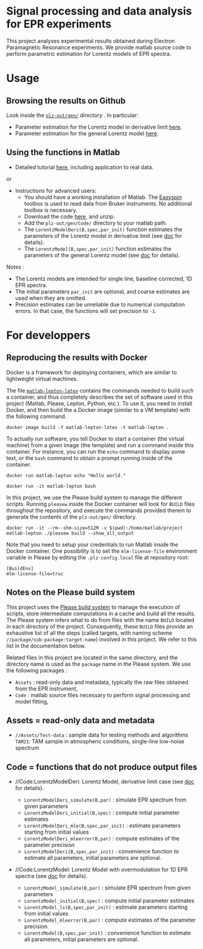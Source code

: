 # Signal processing and data analysis for EPR experiments

This project analyses experimental results obtained during Electron Paramagnetic Resonance experiments.
We provide matlab source code to perform parametric estimation for Lorentz models of EPR spectra.


# Usage


## Browsing the results on Github

Look inside the [`plz-out/gen/`](plz-out/gen) directory . In particular:
  - Parameter estimation for the Lorentz model in derivative limit [here](plz-out/gen/Code/LorentzModelDeri.md).
  - Parameter estimation for the general Lorentz model [here](plz-out/gen/Code/LorentzModel.md).


## Using the functions in Matlab

- Detailed tutorial [here](plz-out/gen/tutorial.md), including application to real data.

or 

- Instructions for advanced users:
  - You should have a working installation of Matlab. The [Easyspin](https://www.easyspin.org/) toolbox is used to read data from Bruker instruments. No additional toolbox is necessary.
  - Download the code [here](archive/refs/heads/main.zip), and unzip.
  - Add the `plz-out/gen/Code/` directory to your matlab path.
  - The `LorentzModelDeri(B,spec,par_init)` function estimates the parameters of the Lorentz model in derivative limit (see [doc](plz-out/gen/Code/LorentzModelDeri.md) for details).
  - The `LorentzModel(B,spec,par_init)` function estimates the parameters of the general Lorentz model (see [doc](plz-out/gen/Code/LorentzModel.md) for details).

Notes : 
- The Lorentz models are intended for single line, baseline corrected, 1D EPR spectra.
- The initial parameters `par_init` are optional, and coarse estimates are used when they are omitted. 
- Precision estimates can be unreliable due to numerical computation errors. In that case, the functions will set precision to `-1`.


# For developpers


## Reproducing the results with Docker

Docker is a framework for deploying containers, which are similar to lightweight virtual machines.

The file [`matlab-lepton-latex`](matlab-lepton-latex) contains the commands needed to build such a container, and thus completely
describes the set of software used in this project (Matlab, Please, Lepton, Python, etc.). 
To use it, you need to install Docker, and then build 
the a Docker image (similar to a VM template) with the following command.

`docker image build -f matlab-lepton-latex -t matlab-lepton .`

To actually run software, you tell Docker to start a container (the virtual machine) from a given image (the template)
and run a command inside this container. For instance, you can run the `echo` command to display some text, or the `bash` command 
to obtain a prompt running inside of the container.

`docker run matlab-lepton echo "Hello world."`

`docker run -it matlab-lepton bash`

In this project, we use the Please build system to manage the different scripts. Running `pleasew` inside the Docker
container will look for `BUILD` files throughout the repository, and execute the commands provided therein to 
generate the contents of the `plz-out/gen/` directory.

`docker run -it --rm--shm-size=512M -v $(pwd):/home/matlab/project matlab-lepton ./pleasew build --show_all_output`

Note that you need to setup your credentials to run Matlab inside the Docker container. One possibility is to set 
the `mlm-license-file` environment variable in Please by editing the `.plz-config.local` file at repository root:
````
[BuildEnv]
mlm-license-file=truc
````

## Notes on the Please build system

This project uses the [Please build system](https://please.build/) to manage the execution of scripts, store intermediate computations in a cache 
and build all the results. The Please system infers what to do from files with the name `BUILD` located in each directory
of the project. Consequently, these `BUILD` files provide an exhaustive list of all the steps 
(called targets, with naming scheme `//package/sub-package:target-name`) 
involved in this project. We refer to this list in the documentation below.

Related files in this project are located in the same directory, and the directory name is used as the `package` name in the
Please system. We use the following packages : 
- `Assets` : read-only data and metadata, typically the raw files obtained from the EPR instrument,
- `Code` : matlab source files necessary to perform signal processing and model fitting,


## Assets = read-only data and metadata
- `//Assets/Test-data` : sample data for testing methods and algorithms <br>
  `TAM21`: TAM sample in atmospheric conditions, single-line low-noise spectrum


## Code = functions that do not produce output files
- //Code:LorentzModelDeri: Lorentz Model, derivative limit case (see [doc](plz-out/gen/Code/LorentzModelDeri.md) for details).
  - `LorentzModelDeri_simulate(B,par)` : simulate EPR spectrum from given parameters
  - `LorentzModelDeri_initial(B,spec)` : compute initial parameter estimates
  - `LorentzModelDeri_mle(B,spec,par_init)` : estimate parameters starting from initial values
  - `LorentzModelDeri_mleerror(B,par)` : compute estimates of the parameter precision
  - `LorentzModelDeri(B,spec,par_init)` : convenience function to estimate all parameters, initial parameters are optional.


- //Code:LorentzModel: Lorentz Model with overmodulation for 1D EPR spectra (see [doc](plz-out/gen/Code/LorentzModel.md) for details).
  - `LorentzModel_simulate(B,par)` : simulate EPR spectrum from given parameters
  - `LorentzModel_initial(B,spec)` : compute initial parameter estimates
  - `LorentzModel_ls(B,spec,par_init)` : estimate parameters starting from initial values
  - `LorentzModel_mleerror(B,par)` : compute estimates of the parameter precision
  - `LorentzModel(B,spec,par_init)` : convenience function to estimate all parameters, initial parameters are optional.



